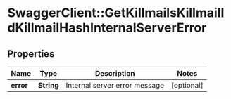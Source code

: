 # SwaggerClient::GetKillmailsKillmailIdKillmailHashInternalServerError

## Properties
Name | Type | Description | Notes
------------ | ------------- | ------------- | -------------
**error** | **String** | Internal server error message | [optional] 


